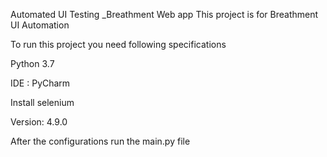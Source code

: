 Automated UI Testing _Breathment Web app
This project is for Breathment UI Automation

To run this project you need following specifications

Python 3.7

IDE : PyCharm

Install selenium

Version: 4.9.0

After the configurations run the main.py file
